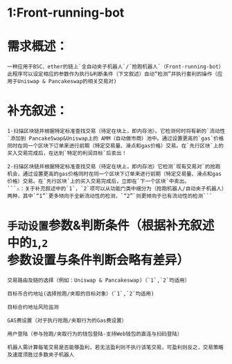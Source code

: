 # 1:Front-running-bot
# 需求概述：
```
一种应用于BSC、ether的链上`全自动夹子机器人`/`抢跑机器人`（Front-running-bot）
此程序可以设定相应的参数作为执行&判断条件（下文叙述）自动“检测”并执行套利的操作（应用于Uniswap & Pancakeswap的相关交易对)
```
# 补充叙述：
```
1-扫描区块链并根据特定标准查找交易（待定在块上，即内存池）。它检测何时将有新的`流动性`添加到 PancakeSwap&Uniswap上的 AMM（自动做市商）池中。通过设置更高的`gas`价格同时在同一个区块下订单来进行前期（特定交易量、滑点和gas价格）交易。在`先行区块`上的买入交易完成后，在达到`特定的利润目标`后卖出！

2-扫描区块链并根据特定标准查找交易（待定在块上，即内存池）它检测`现有交易对`的抢跑机会，通过设置更高的gas价格同时在同一个区块下订单来进行前期（特定交易量、滑点和gas价格）交易。在`先行区块`上的买入交易完成后，立即在`下一个区块`中卖出。
```⚠️：关于补充叙述中的`1`，`2`项可以从功能门类中细分为（抢跑机器人/自动夹子机器人）两种，其中`“1”`更多倾向于全新流动性的检测，`“2”`则更倾向于已有流动性的检测```
```
# `手动设置`参数&判断条件（根据补充叙述中的`1`,`2`参数设置与条件判断会略有差异）
```
交易路由及链的选择（例如：Uniswap & Pancakeswap)（`1`,`2`均适用）

目标币合约地址(选择抢跑/夹取的目标对象）（`1`,`2`均适用)

目标合约地址风险监测

GAS费设置（对于执行抢跑/夹取行为的Gas费设置）

用户登陆（参与抢跑/夹取行为的钱包登陆-支持Web钱包的直连与扫码登陆）

机器人需计算每笔交易是否能够盈利，若无法盈利则不执行该笔交易，可盈利则反之，交易策略及速度须胜过多数夹子机器人
```
